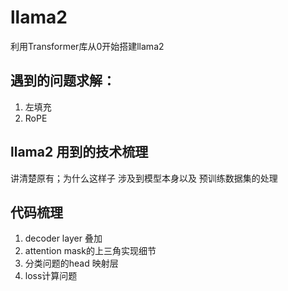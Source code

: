 # llama2
利用Transformer库从0开始搭建llama2
## 遇到的问题求解：
1. 左填充
2. RoPE
## llama2 用到的技术梳理
讲清楚原有；为什么这样子
涉及到模型本身以及 预训练数据集的处理
## 代码梳理
1. decoder layer 叠加
2. attention mask的上三角实现细节
3. 分类问题的head 映射层
4. loss计算问题
